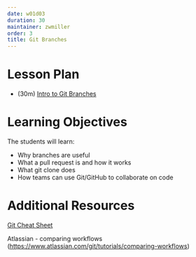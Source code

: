 ```yaml
---
date: w01d03
duration: 30
maintainer: zwmiller
order: 3
title: Git Branches
---
```


# Lesson Plan

* (30m) [Intro to Git Branches](Intro_to_Git_Branches.pdf)

# Learning Objectives

The students will learn:

* Why branches are useful
* What a pull request is and how it works
* What git clone does
* How teams can use Git/GitHub to collaborate on code

# Additional Resources

[Git Cheat Sheet](http://files.zeroturnaround.com/pdf/zt_git_cheat_sheet.pdf)

Atlassian - comparing workflows (https://www.atlassian.com/git/tutorials/comparing-workflows)
